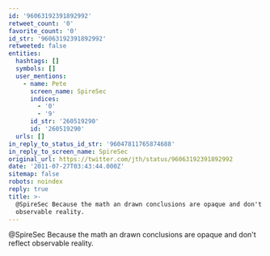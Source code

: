 ```yaml
---
id: '96063192391892992'
retweet_count: '0'
favorite_count: '0'
id_str: '96063192391892992'
retweeted: false
entities:
  hashtags: []
  symbols: []
  user_mentions:
    - name: Pete
      screen_name: SpireSec
      indices:
        - '0'
        - '9'
      id_str: '260519290'
      id: '260519290'
  urls: []
in_reply_to_status_id_str: '96047811765874688'
in_reply_to_screen_name: SpireSec
original_url: https://twitter.com/jth/status/96063192391892992
date: '2011-07-27T03:43:44.000Z'
sitemap: false
robots: noindex
reply: true
title: >-
  @SpireSec Because the math an drawn conclusions are opaque and don't reflect
  observable reality.
---
```


@SpireSec Because the math an drawn conclusions are opaque and don't reflect observable reality.